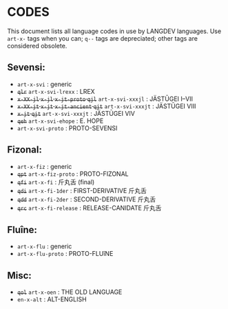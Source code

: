 # CODES #

This document lists all language codes in use by LANGDEV languages.
Use `art-x-` tags when you can; `q--` tags are depreciated; other tags are considered obsolete.

## Sevensi: ##

- `art-x-svi` : generic
- ~~`qlr`~~ `art-x-svi-lrexx` : LREX
- ~~`x-XX-jl` `x-jl` `x-jt-proto` `qjl`~~ `art-x-svi-xxxjl` : JÄSTŪGEI I–VII
- ~~`x-XX-jt` `x-jt` `x-jt-ancient` `qjt`~~ `art-x-svi-xxxjt` : JÄSTŪGEI VIII
- ~~`x-jt` `qjt`~~ `art-x-svi-xxxjt` : JÄSTŪGEI VIV
- ~~`qeh`~~ `art-x-svi-ehope` : E. HOPE
- `art-x-svi-proto` : PROTO-SEVENSI

## Fizonal: ##

- `art-x-fiz` : generic
- ~~`qpt`~~ `art-x-fiz-proto` : PROTO-FIZONAL
- ~~`qfi`~~ `art-x-fi` : 斤丸舌 (final)
- ~~`qdi`~~ `art-x-fi-1der` : FIRST-DERIVATIVE 斤丸舌
- ~~`qdd`~~ `art-x-fi-2der` : SECOND-DERIVATIVE 斤丸舌
- ~~`qrc`~~ `art-x-fi-release` : RELEASE-CANIDATE 斤丸舌

## Fluîne: ##

- `art-x-flu` : generic
- `art-x-flu-proto` : PROTO-FLUîNE

## Misc: ##

- ~~`qol`~~ `art-x-oen` : THE OLD LANGUAGE
- `en-x-alt` : ALT-ENGLISH
